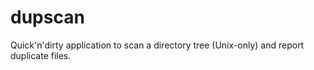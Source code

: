 # dupscan
Quick'n'dirty application to scan a directory tree (Unix-only) and report duplicate files.
